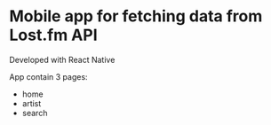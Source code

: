 # Mobile app for fetching data from Lost.fm API

Developed with React Native

App contain 3 pages:

- home
- artist
- search
